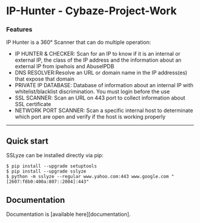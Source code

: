 # IP-Hunter - Cybaze-Project-Work


### Features

IP Hunter is a 360° Scanner that can do multiple operation:

* IP HUNTER & CHECKER:
  Scan for an IP to know if it is an internal or external IP, the class of the IP address and the information about an external IP from ipwhois and AbuseIPDB
* DNS RESOLVER:Resolve an URL or domain name in the IP address(es) that expose that domain
* PRIVATE IP DATABASE: Database of information about an internal IP with whitelist/blacklist discrimination. You must login before the use
* SSL SCANNER: Scan an URL on 443 port to collect information about SSL certificate
* NETWORK PORT SCANNER: Scan a specific internal host to determinate which port are open and verify if the host is working properly
------------



Quick start
-----------

SSLyze can be installed directly via pip:

    $ pip install --upgrade setuptools
    $ pip install --upgrade sslyze
    $ python -m sslyze --regular www.yahoo.com:443 www.google.com "[2607:f8b0:400a:807::2004]:443"

Documentation
-------------

Documentation is [available here][documentation].

